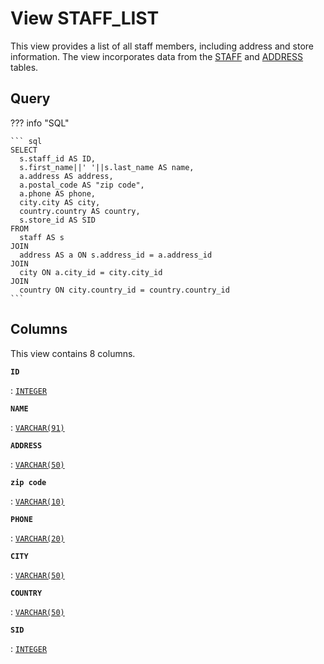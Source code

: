 # View **STAFF\_LIST**

This view provides a list of all staff members, including address and store information\. The view incorporates data from the [STAFF](../../tables/staff) and [ADDRESS](../../tables/address) tables\.

## Query

??? info "SQL"

    ``` sql
    SELECT 
      s.staff_id AS ID,
      s.first_name||' '||s.last_name AS name, 
      a.address AS address, 
      a.postal_code AS "zip code",
      a.phone AS phone,
      city.city AS city, 
      country.country AS country, 
      s.store_id AS SID
    FROM 
      staff AS s 
    JOIN 
      address AS a ON s.address_id = a.address_id 
    JOIN 
      city ON a.city_id = city.city_id
    JOIN 
      country ON city.country_id = country.country_id
    ```

## Columns

This view contains 8 columns.

**`ID`**

:   [`INTEGER`](https://firebirdsql.org/file/documentation/html/en/refdocs/fblangref40/firebird-40-language-reference.html#fblangref40-datatypes-inttypes)

**`NAME`**

:   [`VARCHAR(91)`](https://firebirdsql.org/file/documentation/html/en/refdocs/fblangref40/firebird-40-language-reference.html#fblangref40-datatypes-chartypes)

**`ADDRESS`**

:   [`VARCHAR(50)`](https://firebirdsql.org/file/documentation/html/en/refdocs/fblangref40/firebird-40-language-reference.html#fblangref40-datatypes-chartypes)

**`zip code`**

:   [`VARCHAR(10)`](https://firebirdsql.org/file/documentation/html/en/refdocs/fblangref40/firebird-40-language-reference.html#fblangref40-datatypes-chartypes)

**`PHONE`**

:   [`VARCHAR(20)`](https://firebirdsql.org/file/documentation/html/en/refdocs/fblangref40/firebird-40-language-reference.html#fblangref40-datatypes-chartypes)

**`CITY`**

:   [`VARCHAR(50)`](https://firebirdsql.org/file/documentation/html/en/refdocs/fblangref40/firebird-40-language-reference.html#fblangref40-datatypes-chartypes)

**`COUNTRY`**

:   [`VARCHAR(50)`](https://firebirdsql.org/file/documentation/html/en/refdocs/fblangref40/firebird-40-language-reference.html#fblangref40-datatypes-chartypes)

**`SID`**

:   [`INTEGER`](https://firebirdsql.org/file/documentation/html/en/refdocs/fblangref40/firebird-40-language-reference.html#fblangref40-datatypes-inttypes)
